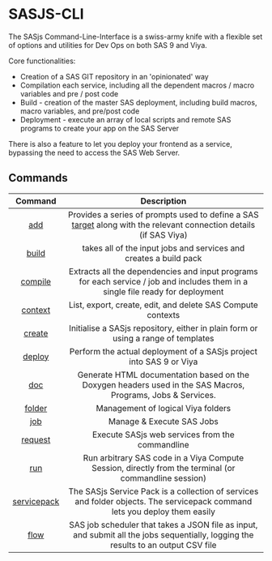 SASJS-CLI
====================

The SASjs Command-Line-Interface is a swiss-army knife with a flexible set of options and utilities for Dev Ops on both SAS 9 and Viya.

Core functionalities:

* Creation of a SAS GIT repository in an 'opinionated' way
* Compilation each service, including all the dependent macros / macro variables and pre / post code
* Build - creation of the master SAS deployment, including build macros, macro variables, and pre/post code
* Deployment - execute an array of local scripts and remote SAS programs to create your app on the SAS Server

There is also a feature to let you deploy your frontend as a service, bypassing the need to access the SAS Web Server.


## Commands


| Command |Description|
|:-------:|:----:|
|   [add](/add)   | Provides a series of prompts used to define a SAS  [target](https://sasjs.io/glossary#target ) along with the relevant connection details (if SAS Viya) |
|[build](/build)  |takes all of the input jobs and services and creates a build pack|
|[compile](/compile)|Extracts all the dependencies and input programs for each service / job and includes them in a single file ready for deployment|
|[context](/context)|List, export, create, edit, and delete SAS Compute contexts|
|[create](/create)| Initialise a SASjs repository, either in plain form or using a range of templates|
|[deploy](/deploy)|Perform the actual deployment of a SASjs project into SAS 9 or Viya|
|[doc](/doc)|Generate HTML documentation based on the Doxygen headers used in the SAS Macros, Programs, Jobs & Services.|
|[folder](/folder)|Management of logical Viya folders|
|[job](/job)|Manage & Execute SAS Jobs|
|[request](/request)|Execute SASjs web services from the commandline|
|[run](/run)|Run arbitrary SAS code in a Viya Compute Session, directly from the terminal (or commandline session)|
|[servicepack](/servicepack)|The SASjs Service Pack is a collection of services and folder objects.  The servicepack command lets you deploy them easily|
|[flow](/flow)|SAS job scheduler that takes a JSON file as input, and submit all the jobs sequentially, logging the results to an output CSV file|
